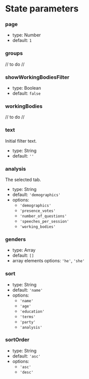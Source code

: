 # State parameters

### page
- type: Number
- default: `1`

### groups
// to do //

### showWorkingBodiesFilter
- type: Boolean
- default: `false`

### workingBodies
// to do //

### text
Initial filter text.
- type: String
- default: `''`

### analysis
The selected tab.
* type: String
* default: `'demographics'`
* options:
    * `'demographics'`
    * `'presence_votes'`
    * `'number_of_questions'`
    * `'speeches_per_session'`
    * `'working_bodies'`
  
### genders
- type: Array
- default: `[]`
- array elements options: `'he'`, `'she'`

### sort
- type: String 
- default: `'name'`
- options:
    * `'name'`
    * `'age'`
    * `'education'`
    * `'terms'`
    * `'party'`
    * `'analysis'`

### sortOrder
- type: String
- default: `'asc'`
- options: 
    * `'asc'`
    * `'desc'`
